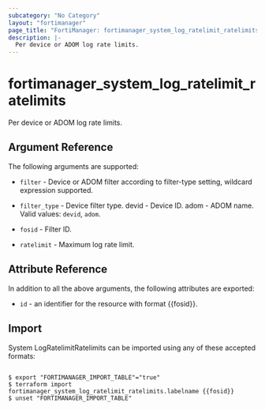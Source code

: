 ```yaml
---
subcategory: "No Category"
layout: "fortimanager"
page_title: "FortiManager: fortimanager_system_log_ratelimit_ratelimits"
description: |-
  Per device or ADOM log rate limits.
---
```


# fortimanager_system_log_ratelimit_ratelimits
Per device or ADOM log rate limits.

## Argument Reference


The following arguments are supported:


* `filter` - Device or ADOM filter according to filter-type setting, wildcard expression supported.
* `filter_type` - Device filter type. devid - Device ID. adom - ADOM name. Valid values: `devid`, `adom`.

* `fosid` - Filter ID.
* `ratelimit` - Maximum log rate limit.


## Attribute Reference

In addition to all the above arguments, the following attributes are exported:
* `id` - an identifier for the resource with format {{fosid}}.

## Import

System LogRatelimitRatelimits can be imported using any of these accepted formats:
```

$ export "FORTIMANAGER_IMPORT_TABLE"="true"
$ terraform import fortimanager_system_log_ratelimit_ratelimits.labelname {{fosid}}
$ unset "FORTIMANAGER_IMPORT_TABLE"
```

